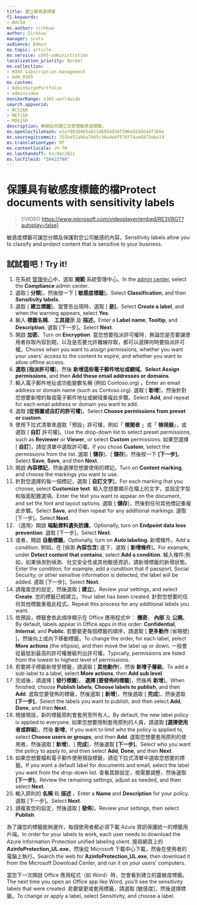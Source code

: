 ```yaml
---
title: 建立敏感度標籤
f1.keywords:
- NOCSH
ms.author: sirkkuw
author: Sirkkuw
manager: scotv
audience: Admin
ms.topic: article
ms.service: o365-administration
localization_priority: Normal
ms.collection:
- M365-subscription-management
- Adm_O365
ms.custom:
- AdminSurgePortfolio
- adminvideo
monikerRange: o365-worldwide
search.appverid:
- BCS160
- MET150
- MOE150
description: 瞭解如何建立及管理敏感度標籤。
ms.openlocfilehash: e1e7d030065ab5146056d36f396eb5ddd44f360e
ms.sourcegitcommit: 355bd51ab6a79d5c36a4e4f57df74ae6873eba19
ms.translationtype: MT
ms.contentlocale: zh-TW
ms.lasthandoff: 03/04/2021
ms.locfileid: "50422780"
---
```

# <a name="protect-documents-with-sensitivity-labels"></a><span data-ttu-id="942be-103">保護具有敏感度標籤的檔</span><span class="sxs-lookup"><span data-stu-id="942be-103">Protect documents with sensitivity labels</span></span>

> [!VIDEO https://www.microsoft.com/videoplayer/embed/RE3VRGT?autoplay=false]

<span data-ttu-id="942be-104">敏感度標籤可讓您分類及保護對您公司敏感的內容。</span><span class="sxs-lookup"><span data-stu-id="942be-104">Sensitivity labels allow you to classify and protect content that is sensitive to your business.</span></span>

## <a name="try-it"></a><span data-ttu-id="942be-105">試試看吧！</span><span class="sxs-lookup"><span data-stu-id="942be-105">Try it!</span></span>

1. <span data-ttu-id="942be-106">在系統 [管理中心](https://admin.microsoft.com)中，選取 **規範** 系統管理中心。</span><span class="sxs-lookup"><span data-stu-id="942be-106">In the [admin center](https://admin.microsoft.com), select the **Compliance** admin center.</span></span>
1. <span data-ttu-id="942be-107">選取 [ **分類**]，然後按一下 [ **敏感度標籤**]。</span><span class="sxs-lookup"><span data-stu-id="942be-107">Select **Classification**, and then **Sensitivity labels**.</span></span>
1. <span data-ttu-id="942be-108">選取 [ **建立標籤**]，當警告出現時，選取 [ **是]**。</span><span class="sxs-lookup"><span data-stu-id="942be-108">Select **Create a label**, and when the warning appears, select **Yes**.</span></span>
1. <span data-ttu-id="942be-109">輸入 **標籤名稱**、 **工具提示** 及 **描述**。</span><span class="sxs-lookup"><span data-stu-id="942be-109">Enter a **Label name**, **Tooltip**, and **Description**.</span></span> <span data-ttu-id="942be-110">選取 [下一步]。</span><span class="sxs-lookup"><span data-stu-id="942be-110">Select **Next**.</span></span>
1. <span data-ttu-id="942be-111">開啟 **加密**。</span><span class="sxs-lookup"><span data-stu-id="942be-111">Turn on **Encryption**.</span></span> <span data-ttu-id="942be-112">當您想要指派許可權時，無論您是否要讓使用者存取內容到期，以及是否要允許離線存取，都可以選擇何時要指派許可權。</span><span class="sxs-lookup"><span data-stu-id="942be-112">Choose when you want to assign permissions, whether you want your users' access to the content to expire, and whether you want to allow offline access.</span></span>
1. <span data-ttu-id="942be-113">**選取 [指派許可權**]，然後 **新增這些電子郵件地址或網域**。</span><span class="sxs-lookup"><span data-stu-id="942be-113">**Select Assign permissions**, and then **Add these email addresses or domains**.</span></span>
1. <span data-ttu-id="942be-114">輸入電子郵件地址或功能變數名稱 (例如 Contoso.org) 。</span><span class="sxs-lookup"><span data-stu-id="942be-114">Enter an email address or domain name (such as Contoso.org).</span></span>  <span data-ttu-id="942be-115">選取 [ **新增**]，然後針對您想要新增的每個電子郵件地址或網域重複此步驟。</span><span class="sxs-lookup"><span data-stu-id="942be-115">Select **Add**, and repeat for each email address or domain you want to add.</span></span>
1. <span data-ttu-id="942be-116">選取 **[從預置或自訂的許可權**]。</span><span class="sxs-lookup"><span data-stu-id="942be-116">Select **Choose permissions from preset or custom**.</span></span>
1. <span data-ttu-id="942be-117">使用下拉式清單來選取「預設」許可權，例如「 **檢閱者** 」或「 **檢視器**」，或選取 [ **自訂** 許可權]。</span><span class="sxs-lookup"><span data-stu-id="942be-117">Use the drop-down list to select preset permissions, such as **Reviewer** or **Viewer**, or select **Custom** permissions.</span></span> <span data-ttu-id="942be-118">如果您選擇 [ **自訂**]，請從清單中選取許可權。</span><span class="sxs-lookup"><span data-stu-id="942be-118">If you chose **Custom**, select the permissions from the list.</span></span> <span data-ttu-id="942be-119">選取 [ **儲存**]、[ **儲存**]，然後按一下 **[下一步]**。</span><span class="sxs-lookup"><span data-stu-id="942be-119">Select **Save**, **Save**, and then **Next**.</span></span>
1. <span data-ttu-id="942be-120">開啟 **內容標記**，然後選擇您想要使用的標記。</span><span class="sxs-lookup"><span data-stu-id="942be-120">Turn on **Content marking**, and choose the markings you want to use.</span></span>
1. <span data-ttu-id="942be-121">針對您選擇的每一個標記，選取 [ **自訂文字**]。</span><span class="sxs-lookup"><span data-stu-id="942be-121">For each marking that you choose, select **Customize text**.</span></span> <span data-ttu-id="942be-122">輸入您想要顯示在檔上的文字，並設定字型和版面配置選項。</span><span class="sxs-lookup"><span data-stu-id="942be-122">Enter the text you want to appear on the document, and set the font and layout options.</span></span> <span data-ttu-id="942be-123">選取 [ **儲存**]，然後對任何其他標記重複此步驟。</span><span class="sxs-lookup"><span data-stu-id="942be-123">Select **Save**, and then repeat for any additional markings.</span></span> <span data-ttu-id="942be-124">選取 [下一步]。</span><span class="sxs-lookup"><span data-stu-id="942be-124">Select **Next**.</span></span>
1. <span data-ttu-id="942be-125">（選用）開啟 **端點資料遺失防護**。</span><span class="sxs-lookup"><span data-stu-id="942be-125">Optionally, turn on **Endpoint data loss prevention**.</span></span> <span data-ttu-id="942be-126">選取 [下一步]。</span><span class="sxs-lookup"><span data-stu-id="942be-126">Select **Next**.</span></span>
1. <span data-ttu-id="942be-127">或者，開啟 **自動標籤**。</span><span class="sxs-lookup"><span data-stu-id="942be-127">Optionally, turn on **Auto labeling**.</span></span> <span data-ttu-id="942be-128">新增條件。</span><span class="sxs-lookup"><span data-stu-id="942be-128">Add a condition.</span></span> <span data-ttu-id="942be-129">例如，在 [偵測 **內容包含**] 底下，選取 [ **新增條件**]。</span><span class="sxs-lookup"><span data-stu-id="942be-129">For example, under **Detect content that contains**, select **Add a condition**.</span></span> <span data-ttu-id="942be-130">輸入條件;例如，如果偵測到偵測、社交安全性或其他敏感資訊，請新增標籤的新增狀態。</span><span class="sxs-lookup"><span data-stu-id="942be-130">Enter the condition; for example, add a condition that if passport, Social Security, or other sensitive information is detected, the label will be added.</span></span> <span data-ttu-id="942be-131">選取 [下一步]。</span><span class="sxs-lookup"><span data-stu-id="942be-131">Select **Next**.</span></span>
1. <span data-ttu-id="942be-132">請複查您的設定，然後選取 [ **建立**]。</span><span class="sxs-lookup"><span data-stu-id="942be-132">Review your settings, and select **Create**.</span></span> <span data-ttu-id="942be-133">您的標籤已經建立。</span><span class="sxs-lookup"><span data-stu-id="942be-133">Your label has been created.</span></span> <span data-ttu-id="942be-134">針對您想要的任何其他標籤重複此程式。</span><span class="sxs-lookup"><span data-stu-id="942be-134">Repeat this process for any additional labels you want.</span></span>
1. <span data-ttu-id="942be-135">依預設，標籤會依此順序顯示在 Office 應用程式中： **機密**、 **內部** 及 **公開**。</span><span class="sxs-lookup"><span data-stu-id="942be-135">By default, labels appear in Office apps in this order: **Confidential**, **Internal**, and **Public**.</span></span> <span data-ttu-id="942be-136">若要變更每個標籤的順序，請選取 [ **更多動作** (省略號) ]，然後向上或向下移動標籤。</span><span class="sxs-lookup"><span data-stu-id="942be-136">To change the order, for each label, select **More actions** (the ellipsis), and then move the label up or down.</span></span> <span data-ttu-id="942be-137">一般會從最低到最高的許可權層級列出許可權。</span><span class="sxs-lookup"><span data-stu-id="942be-137">Typically, permissions are listed from the lowest to highest level of permissions.</span></span>
1. <span data-ttu-id="942be-138">若要將子標籤新增至標籤，請選取 [ **其他動作**]，然後 **新增子層級**。</span><span class="sxs-lookup"><span data-stu-id="942be-138">To add a sub-label to a label, select **More actions**, then **Add sub level**.</span></span>
1. <span data-ttu-id="942be-139">完成後，請選擇 [ **發行標籤**]， **選擇 [要發佈的標籤**]，然後再 **新增**]。</span><span class="sxs-lookup"><span data-stu-id="942be-139">When finished, choose **Publish labels**, **Choose labels to publish**, and then **Add**.</span></span> <span data-ttu-id="942be-140">選取您要發佈的標籤，然後選取 [ **新增**]，然後選取 [ **完成**]，然後選取 **[下一步]**。</span><span class="sxs-lookup"><span data-stu-id="942be-140">Select the labels you want to publish, and then select **Add**, **Done**, and then **Next**.</span></span>
1. <span data-ttu-id="942be-141">根據預設，新的標籤原則會套用至所有人。</span><span class="sxs-lookup"><span data-stu-id="942be-141">By default, the new label policy is applied to everyone.</span></span> <span data-ttu-id="942be-142">如果您想要限制套用原則的人員，請選取 **[選擇使用者或群組**]，然後 **新增**。</span><span class="sxs-lookup"><span data-stu-id="942be-142">If you want to limit who the policy is applied to, select **Choose users or groups**, and then **Add**.</span></span> <span data-ttu-id="942be-143">選取您想要套用原則的使用者，然後選取 [ **新增**]、[ **完成**]，然後選取 **[下一步]**。</span><span class="sxs-lookup"><span data-stu-id="942be-143">Select who you want the policy to apply to, and then select **Add**, **Done**, and then **Next**.</span></span>
1. <span data-ttu-id="942be-144">如果您想要檔和電子郵件使用預設標籤，請從下拉式清單中選取您想要的標籤。</span><span class="sxs-lookup"><span data-stu-id="942be-144">If you want a default label for documents and email, select the label you want from the drop-down list.</span></span> <span data-ttu-id="942be-145">查看其餘設定，視需要調整，然後選取 **[下一步]**。</span><span class="sxs-lookup"><span data-stu-id="942be-145">Review the remaining settings, adjust as needed, and then select **Next**.</span></span>
1. <span data-ttu-id="942be-146">輸入原則的 **名稱** 和 **描述** 。</span><span class="sxs-lookup"><span data-stu-id="942be-146">Enter a **Name** and **Description** for your policy.</span></span> <span data-ttu-id="942be-147">選取 [下一步]。</span><span class="sxs-lookup"><span data-stu-id="942be-147">Select **Next**.</span></span>
1. <span data-ttu-id="942be-148">請複查您的設定，然後選取 [ **發佈**]。</span><span class="sxs-lookup"><span data-stu-id="942be-148">Review your settings, then select **Publish**.</span></span>

<span data-ttu-id="942be-149">為了讓您的標籤能夠運作，每個使用者都必須下載 Azure 資訊保護統一的標籤用戶端。</span><span class="sxs-lookup"><span data-stu-id="942be-149">In order for your labels to work, each user needs to download the Azure Information Protection unified labeling client.</span></span> <span data-ttu-id="942be-150">搜尋網頁上的 **AzinfoProtection_UL.exe**，然後從 Microsoft 下載中心下載，然後在使用者的電腦上執行。</span><span class="sxs-lookup"><span data-stu-id="942be-150">Search the web for **AzinfoProtection_UL.exe**, then download it from the Microsoft Download Center, and run it on your users' computers.</span></span>

<span data-ttu-id="942be-151">當您下一次開啟 Office 應用程式（如 Word）時，您會看到建立的靈敏度標籤。</span><span class="sxs-lookup"><span data-stu-id="942be-151">The next time you open an Office app like Word, you'll see the sensitivity labels that were created.</span></span> <span data-ttu-id="942be-152">若要變更或套用標籤，請選取 [敏感度]，然後選擇標籤。</span><span class="sxs-lookup"><span data-stu-id="942be-152">To change or apply a label, select Sensitivity, and choose a label.</span></span>

